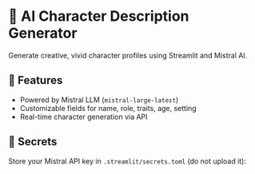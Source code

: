 # 🧬 AI Character Description Generator

Generate creative, vivid character profiles using Streamlit and Mistral AI.

## 🧠 Features
- Powered by Mistral LLM (`mistral-large-latest`)
- Customizable fields for name, role, traits, age, setting
- Real-time character generation via API

## 🔐 Secrets
Store your Mistral API key in `.streamlit/secrets.toml` (do not upload it):
